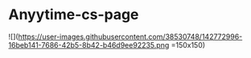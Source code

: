 # Anyytime-cs-page

![](https://user-images.githubusercontent.com/38530748/142772996-16beb141-7686-42b5-8b42-b46d9ee92235.png =150x150)
